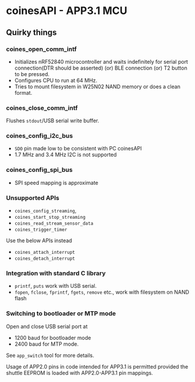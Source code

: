 # coinesAPI - APP3.1 MCU

## Quirky things

### coines_open_comm_intf

- Initializes nRF52840 microcontroller and waits indefinitely for serial port connection(DTR should be asserted) (or) BLE connection (or) T2 button to be pressed.
- Configures CPU to run at 64 MHz.
- Tries to mount filesystem in W25N02 NAND memory or does a clean format.

### coines_close_comm_intf

Flushes `stdout`/USB serial write buffer.

### coines_config_i2c_bus

- `SDO` pin made low to be consistent with PC coinesAPI
- 1.7 MHz and 3.4 MHz I2C is not supported

### coines_config_spi_bus
- SPI speed mapping is approximate

### Unsupported APIs

- `coines_config_streaming`,
- `coines_start_stop_streaming`
- `coines_read_stream_sensor_data`
- `coines_trigger_timer`

Use the below APIs instead
- `coines_attach_interrupt`
- `coines_detach_interrupt`

### Integration with standard C library
- `printf`, `puts` work with USB serial.
- `fopen`, `fclose`, `fprintf`, `fgets`, `remove` etc., work with filesystem on NAND flash

### Switching to bootloader or MTP mode 

Open and close USB serial port at 
 - 1200 baud for bootloader mode
 - 2400 baud for MTP mode.
 
See `app_switch` tool for more details.

Usage of APP2.0 pins in code intended for APP3.1 is permitted provided the shuttle EEPROM is loaded with APP2.0-APP3.1 pin mappings.
